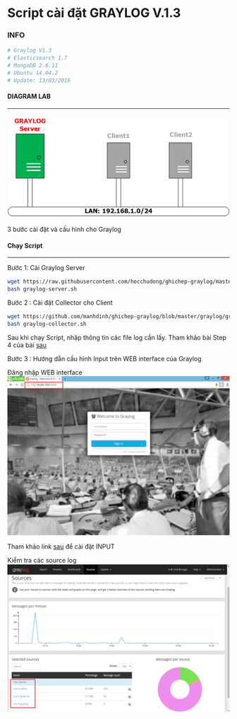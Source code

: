 # Script cài đặt GRAYLOG V.1.3

### INFO
```sh
# Graylog V1.3
# Elasticsearch 1.7
# MongoDB 2.6.11
# Ubuntu 14.04.2
# Update: 13/03/2016
```

#### DIAGRAM LAB
*** 
![Topo LAB](images/grayloglab.png)

3 bước cài đặt và cấu hình cho Graylog
#### Chạy Script
*** 
Bước 1: Cài Graylog Server 
```sh
wget https://raw.githubusercontent.com/hocchudong/ghichep-graylog/master/graylog/graylog-scripts/graylog-server.sh
bash graylog-server.sh

```

Bước 2 : Cài đặt Collector cho Client 
```sh
wget https://github.com/manhdinh/ghichep-graylog/blob/master/graylog/graylog-scripts/graylog-collector.sh
bash graylog-collector.sh
```
Sau khi chạy Script, nhập thông tin các file log cần lấy. Tham khảo bài Step 4 của bài [sau](https://github.com/hocchudong/ghichep-graylog/tree/master/graylog/graylog-collector)

Bước 3 : Hướng dẫn cấu hình Input trên WEB interface của Graylog

Đăng nhập WEB interface
![graylog1](images/v1.3-1.png)

Tham khảo link [sau](https://github.com/manhdinh/ghichep-graylog/blob/master/graylog/graylog-collector/GELF%20Input%20for%20graylog-collector.md) để cài đặt INPUT

Kiểm tra các source log
![graylog2](images/v1.3-2.png) 

